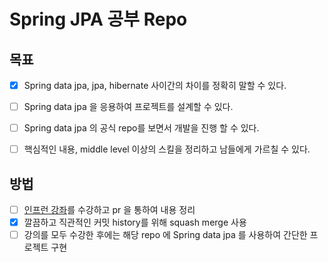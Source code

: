 # Spring JPA 공부 Repo

## 목표
- [x] Spring data jpa, jpa, hibernate 사이간의 차이를 정확히 말할 수 있다.
- [ ] Spring data jpa 을 응용하여 프로젝트를 설계할 수 있다.
- [ ] Spring data jpa 의 공식 repo를 보면서 개발을 진행 할 수 있다.
- [ ] 핵심적인 내용, middle level 이상의 스킬을 정리하고 남들에게 가르칠 수 있다.


## 방법
- [ ] [인프런 강좌](https://www.inflearn.com/course/%EC%8A%A4%ED%94%84%EB%A7%81-%EB%8D%B0%EC%9D%B4%ED%84%B0-jpa/dashboard)를 수강하고 pr 을 통하여 내용 정리
- [x] 깔끔하고 직관적인 커밋 history를 위해 squash merge 사용
- [ ] 강의를 모두 수강한 후에는 해당 repo 에 Spring data jpa 를 사용하여 간단한 프로젝트 구현
